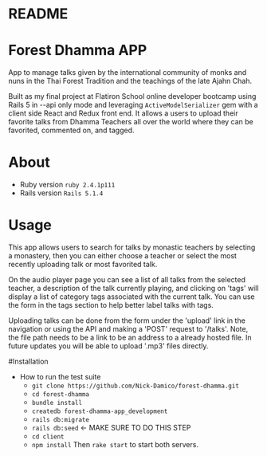# README
# Forest Dhamma APP
  App to manage talks given by the international community of monks and nuns in the Thai Forest Tradition and the teachings of the late Ajahn Chah.

  Built as my final project at Flatiron School online developer bootcamp using Rails 5 in --api only mode and leveraging `ActiveModelSerializer` gem with a client side React and Redux front end. It allows a users to upload their favorite talks from Dhamma Teachers all over the world where they can be favorited, commented on, and tagged.

# About
* Ruby version
 `ruby 2.4.1p111`
* Rails version
  `Rails 5.1.4`

# Usage
This app allows users to search for talks by monastic teachers by selecting a monastery, then you can
either choose a teacher or select the most recently uploading talk or most favorited talk.

On the audio player page you can see a list of all talks from the selected teacher, a description of the talk currently playing, and clicking on 'tags' will display a list of category tags associated with the
current talk. You can use the form in the tags section to help better label talks with tags.

Uploading talks can be done from the form under the 'upload' link in the navigation or using
the API and making a 'POST' request to '/talks'. Note, the file path needs to be a link to be
an address to a already hosted file. In future updates you will be able to upload '.mp3' files
directly.

#Installation
* How to run the test suite
  - `git clone https://github.com/Nick-Damico/forest-dhamma.git`
  - `cd forest-dhamma`
  - `bundle install`
  - `createdb forest-dhamma-app_development`
  - `rails db:migrate`
  - `rails db:seed` <- MAKE SURE TO DO THIS STEP
  - `cd client`
  - `npm install`
  Then `rake start` to start both servers.
